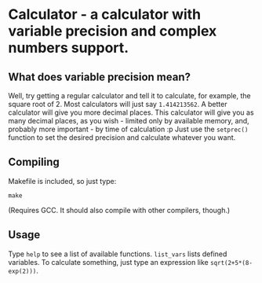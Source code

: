 # Calculator - a calculator with variable precision and complex numbers support.

## What does variable precision mean?
Well, try getting a regular calculator and tell it to calculate, for example, the square root of 2. Most calculators will just say `1.414213562`. A better calculator will give you more decimal places. This calculator will give you as many decimal places, as you wish - limited only by available memory, and, probably more important - by time of calculation :p Just use the `setprec()` function to set the desired precision and calculate whatever you want.

## Compiling
Makefile is included, so just type:

    make

(Requires GCC. It should also compile with other compilers, though.)

## Usage
Type `help` to see a list of available functions. `list_vars` lists defined variables.
To calculate something, just type an expression like `sqrt(2+5*(8-exp(2)))`.
